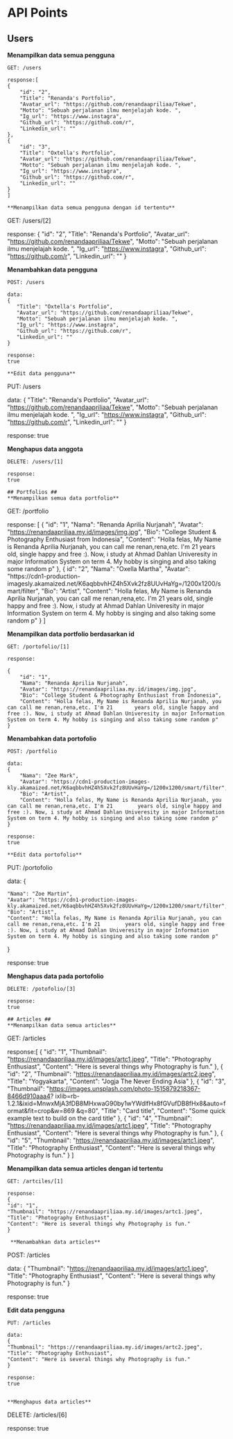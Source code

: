 # API Points #
## Users ##
**Menampilkan data semua pengguna**
```
GET: /users

response:[
{
    "id": "2",
    "Title": "Renanda's Portfolio",
    "Avatar_url": "https://github.com/renandaapriliaa/Tekwe",
    "Motto": "Sebuah perjalanan ilmu menjelajah kode. ",
    "Ig_url": "https://www.instagra",
    "Github_url": "https://github.com/r",
    "Linkedin_url": ""
},
{
    "id": "3",
    "Title": "Oxtella's Portfolio",
    "Avatar_url": "https://github.com/renandaapriliaa/Tekwe",
    "Motto": "Sebuah perjalanan ilmu menjelajah kode. ",
    "Ig_url": "https://www.instagra",
    "Github_url": "https://github.com/r",
    "Linkedin_url": ""
}
]

**Menampilkan data semua pengguna dengan id tertentu**
```
GET: /users/[2]

response:
{
    "id": "2",
    "Title": "Renanda's Portfolio",
    "Avatar_url": "https://github.com/renandaapriliaa/Tekwe",
    "Motto": "Sebuah perjalanan ilmu menjelajah kode. ",
    "Ig_url": "https://www.instagra",
    "Github_url": "https://github.com/r",
    "Linkedin_url": ""
}
 
 **Menambahkan data pengguna**
 ```
 POST: /users
 
 data:
 {
    "Title": "Oxtella's Portfolio",
    "Avatar_url": "https://github.com/renandaapriliaa/Tekwe",
    "Motto": "Sebuah perjalanan ilmu menjelajah kode. ",
    "Ig_url": "https://www.instagra",
    "Github_url": "https://github.com/r",
    "Linkedin_url": ""
}

response:
true 

**Edit data pengguna**
```
PUT: /users

data:
{
    "Title": "Renanda's Portfolio",
    "Avatar_url": "https://github.com/renandaapriliaa/Tekwe",
    "Motto": "Sebuah perjalanan ilmu menjelajah kode. ",
    "Ig_url": "https://www.instagra",
    "Github_url": "https://github.com/r",
    "Linkedin_url": ""
}
 
 
response:
true   


**Menghapus data anggota**
```
DELETE: /users/[1]

response:
true   

## Portfolios ##
**Menampilkan semua data portfolio**
```
GET: /portfolio

response: [
{
    "id": "1",
    "Nama": "Renanda Aprilia Nurjanah",
    "Avatar": "https://renandaapriliaa.my.id/images/img.jpg",
    "Bio": "College Student & Photography Enthusiast from Indonesia",
    "Content": "Holla felas, My Name is Renanda Aprilia Nurjanah, you can call me renan,rena,etc. I'm 21       years old, single happy and free :). Now, i study at Ahmad Dahlan Univeresity in major Information         System on term 4. My hobby is singing and also taking some random p"
},
{
    id": "2",
    "Nama": "Oxella Martha",
    "Avatar": "https://cdn1-production- imagesly.akamaized.net/K6aqbbvhHZ4h5Xvk2fz8UUvHaYg=/1200x1200/smart/filter",
    "Bio": "Artist",
    "Content": "Holla felas, My Name is Renanda Aprilia Nurjanah, you can call me renan,rena,etc. I'm 21        years old, single happy and free :). Now, i study at Ahmad Dahlan Univeresity in major Information        System on term 4. My hobby is singing and also taking some random p"
}
]

**Menampilkan data portfolio berdasarkan id**
```
GET: /portofolio/[1]

response:

{
    "id": "1",
    "Nama": "Renanda Aprilia Nurjanah",
    "Avatar": "https://renandaapriliaa.my.id/images/img.jpg",
    "Bio": "College Student & Photography Enthusiast from Indonesia",
    "Content": "Holla felas, My Name is Renanda Aprilia Nurjanah, you can call me renan,rena,etc. I'm 21       years old, single happy and free :). Now, i study at Ahmad Dahlan Univeresity in major Information         System on term 4. My hobby is singing and also taking some random p"
}
```

**Menambahkan data portofolio**
```
POST: /portfolio

data:
{
    "Nama": "Zee Mark",
    "Avatar": "https://cdn1-production-images-            kly.akamaized.net/K6aqbbvhHZ4h5Xvk2fz8UUvHaYg=/1200x1200/smart/filter",
    "Bio": "Artist",
    "Content": "Holla felas, My Name is Renanda Aprilia Nurjanah, you can call me renan,rena,etc. I'm 21        years old, single happy and free :). Now, i study at Ahmad Dahlan Univeresity in major Information        System on term 4. My hobby is singing and also taking some random p"
}

response:
true

**Edit data portofolio**
```
PUT: /portofolio

data:
{
   
    "Nama": "Zoe Martin",
    "Avatar": "https://cdn1-production-images-  kly.akamaized.net/K6aqbbvhHZ4h5Xvk2fz8UUvHaYg=/1200x1200/smart/filter",
    "Bio": "Artist",
    "Content": "Holla felas, My Name is Renanda Aprilia Nurjanah, you can call me renan,rena,etc. I'm 21        years old, single happy and free :). Now, i study at Ahmad Dahlan Univeresity in major Information        System on term 4. My hobby is singing and also taking some random p"

}
 
response:
true   

**Menghapus data pada portofolio**
```
DELETE: /potofolio/[3]

response:
true

## Articles ##
**Menampilkan data semua articles**
```
GET: /articles

response:[
    {
    "id": "1",
    "Thumbnail": "https://renandaapriliaa.my.id/images/artc1.jpeg",
    "Title": "Photography Enthusiast",
    "Content": "Here is several things why Photography is fun."
},
    {
    "id": "2",
    "Thumbnail": "https://renandaapriliaa.my.id/images/artc2.jpeg",
    "Title": "Yogyakarta",
    "Content": "Jogja The Never Ending Asia"
},
    {
    "id": "3",
    "Thumbnail": "https://images.unsplash.com/photo-1515879218367-8466d910aaa4?        ixlib=rb-1.2.1&ixid=MnwxMjA3fDB8MHxwaG90by1wYWdlfHx8fGVufDB8fHx8&auto=format&fit=crop&w=869       &q=80",
    "Title": "Card title",
    "Content": "Some quick example text to build on the card title"
},
    {
    "id": "4",
    "Thumbnail": "https://renandaapriliaa.my.id/images/artc1.jpeg",
    "Title": "Photography Enthusiast",
    "Content": "Here is several things why Photography is fun."
},
    {
    "id": "5",
    "Thumbnail": "https://renandaapriliaa.my.id/images/artc1.jpeg",
    "Title": "Photography Enthusiast",
    "Content": "Here is several things why Photography is fun."
    }
]

**Menampilkan data semua articles dengan id tertentu**
```
GET: /artciles/[1]

response:
{
"id": "1",
"Thumbnail": "https://renandaapriliaa.my.id/images/artc1.jpeg",
"Title": "Photography Enthusiast",
"Content": "Here is several things why Photography is fun."
}
 
 **Menambahkan data articles**
 ```
 POST: /articles
 
 data:
 {
    "Thumbnail": "https://renandaapriliaa.my.id/images/artc1.jpeg",
    "Title": "Photography Enthusiast",
    "Content": "Here is several things why Photography is fun."
}

response:
true 

**Edit data pengguna**
```
PUT: /articles

data:
{
"Thumbnail": "https://renandaapriliaa.my.id/images/artc2.jpeg",
"Title": "Photography Enthusiast",
"Content": "Here is several things why Photography is fun."
}
 
response:
true   


**Menghapus data articles**
```
DELETE: /articles/[6]

response:
true   




